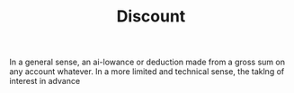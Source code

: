 ---
title: Discount
letter: D
permalink: "/definitions/bld-discount.html"
body: In a general sense, an ai-lowance or deduction made from a gross sum on any
  account whatever. In a more limited and technical sense, the taklng of interest
  in advance
published_at: '2018-07-07'
source: Black's Law Dictionary 2nd Ed (1910)
layout: post
---